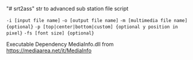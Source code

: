 "# srt2ass" 
str to advanced sub station file script

`-i [input file name]`
`-o [output file name]`
`-m [multimedia file name] {optional}`
`-p [top|center|bottom|custom] {optional y position in pixel}`
`-fs [font size] {optional}`


Executable Dependency
MediaInfo.dll from https://mediaarea.net/it/MediaInfo

